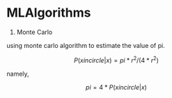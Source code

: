 # MLAlgorithms


1. Monte Carlo

using monte carlo algorithm to estimate the value of pi.

$$ P(x in circle|x)=pi*r^2/(4*r^2) $$

namely, 

$$pi=4*P(x in circle|x)$$